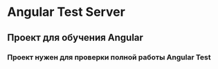 # Angular Test Server

## Проект для обучения Angular

### Проект нужен для проверки полной работы Angular Test